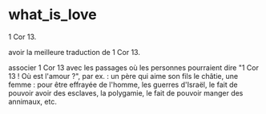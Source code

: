 # what_is_love
1 Cor 13.

avoir la meilleure traduction de 1 Cor 13.

associer 1 Cor 13 avec les passages où les personnes pourraient dire "1 Cor 13 ! Où est l'amour ?", 
par ex. : un père qui aime son fils le châtie, une femme : pour être effrayée de l'homme, les guerres d'Israël, le fait de pouvoir avoir des esclaves, la polygamie, le fait de pouvoir manger des annimaux, etc.
